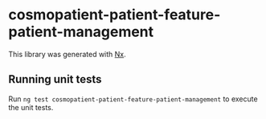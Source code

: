 # cosmopatient-patient-feature-patient-management

This library was generated with [Nx](https://nx.dev).

## Running unit tests

Run `ng test cosmopatient-patient-feature-patient-management` to execute the unit tests.
